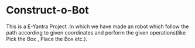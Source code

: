 # Construct-o-Bot
This is a E-Yantra Project .In which we have made an robot which follow the path according to given coordinates and perform the given operations(like Pick the Box , Place the Box etc.).
